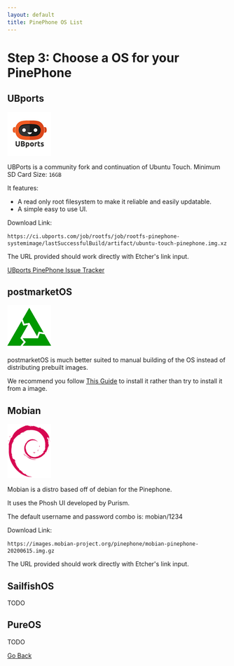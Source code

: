 ```yaml
---
layout: default
title: PinePhone OS List
---
```


# Step 3: Choose a OS for your PinePhone

## UBports
![UBports Logo](./icons/distros/UBPorts.png)


UBPorts is a community fork and continuation of Ubuntu Touch.
Minimum SD Card Size: `16GB`


It features:
- A read only root filesystem to make it reliable and easily updatable.
- A simple easy to use UI.

Download Link:
```
https://ci.ubports.com/job/rootfs/job/rootfs-pinephone-systemimage/lastSuccessfulBuild/artifact/ubuntu-touch-pinephone.img.xz
```

The URL provided should work directly with Etcher's link input.

[UBports PinePhone Issue Tracker](https://gitlab.com/ubports/community-ports/pinephone/-/issues)

## postmarketOS
![postmarketOS Logo](./icons/distros/postmarketos.png)

postmarketOS is much better suited to manual building of the OS instead of distributing prebuilt images.

We recommend you follow [This Guide](https://wiki.postmarketos.org/wiki/Installation_guide) to install it rather than try to install it from a image.

## Mobian
![Debian Logo](./icons/distros/debian.png)

Mobian is a distro based off of debian for the Pinephone.

It uses the Phosh UI developed by Purism.

The default username and password combo is: mobian/1234

Download Link: 
```
https://images.mobian-project.org/pinephone/mobian-pinephone-20200615.img.gz
```

The URL provided should work directly with Etcher's link input.


## SailfishOS
TODO

## PureOS
TODO




[Go Back](select-a-product.html)
